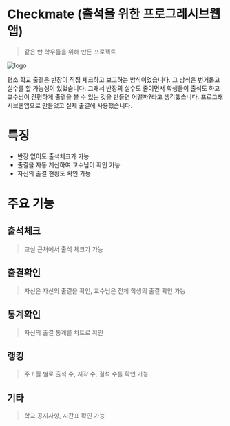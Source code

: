 # Checkmate (출석을 위한 프로그레시브웹앱)

> 같은 반 학우들을 위해 만든 프로젝트

![logo](./intro.png)

평소 학교 출결은 반장이 직접 체크하고 보고하는 방식이었습니다. 그 방식은 번거롭고 실수를 할 가능성이 있었습니다.
그래서 반장의 실수도 줄이면서 학생들이 출석도 하고 교수님이 간편하게 출결을 볼 수 있는 것을 만들면 어떨까?라고 생각했습니다.
프로그래시브웹앱으로 만들었고 실제 출결에 사용했습니다.

# 특징

- 반장 없이도 출석체크가 가능
- 출결을 자동 계산하여 교수님이 확인 가능
- 자신의 출결 현황도 확인 가능

# 주요 기능

## 출석체크

> 교실 근처에서 출석 체크가 가능

## 출결확인

> 자신은 자신의 출결을 확인, 교수님은 전체 학생의 출결 확인 가능

## 통계확인

> 자신의 출결 통계를 차트로 확인

## 랭킹

> 주 / 월 별로 출석 수, 지각 수, 결석 수를 확인 가능

## 기타

> 학교 공지사항, 시간표 확인 가능
